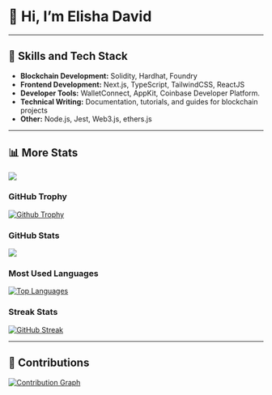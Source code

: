 # 👋 Hi, I’m Elisha David
---

## 🌟 Skills and Tech Stack
- **Blockchain Development:** Solidity, Hardhat, Foundry
- **Frontend Development:** Next.js, TypeScript, TailwindCSS, ReactJS
- **Developer Tools:** WalletConnect, AppKit, Coinbase Developer Platform.
- **Technical Writing:** Documentation, tutorials, and guides for blockchain projects
- **Other:** Node.js, Jest, Web3.js, ethers.js


---

## 📊 More Stats
![](https://komarev.com/ghpvc/?username=Elishaokon13&color=green) <br />

### GitHub Trophy
<a href="https://Elishaokon13.github.io">
<img alt="Github Trophy" src="https://github-profile-trophy.vercel.app/?username=Elishaokon13&theme=gruvbox">
</a>

### GitHub Stats
<a href="https://Elishaokon13.github.io">
  <img src="https://github-readme-stats.anuraghazra1.vercel.app/api?username=Elishaokon13&show_icons=true" />
</a>

### Most Used Languages
[![Top Languages](https://github-readme-stats.vercel.app/api/top-langs/?username=Elishaokon13&langs_count=5&theme=tokyonight&layout=compact)](https://github.com/Elishaokon13)

### Streak Stats
[![GitHub Streak](https://github-readme-streak-stats.herokuapp.com?user=Elishaokon13)](https://git.io/streak-stats)

---

## 📜 Contributions
[![Contribution Graph](https://github-readme-activity-graph.vercel.app/graph?username=Elishaokon13&theme=dracula)](https://github.com/Elishaokon13)

